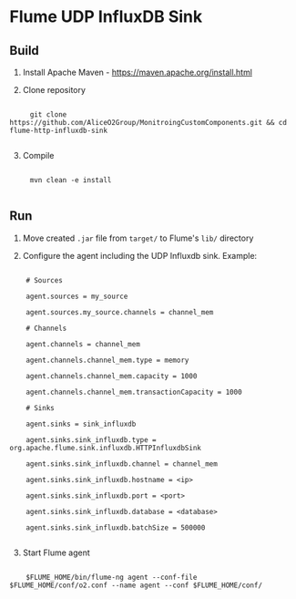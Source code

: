 # Flume UDP InfluxDB Sink

## Build
1) Install Apache Maven - https://maven.apache.org/install.html

2) Clone repository

```

     git clone https://github.com/AliceO2Group/MonitroingCustomComponents.git && cd flume-http-influxdb-sink
     
```
3) Compile
```

     mvn clean -e install
     
```

## Run
1) Move created `.jar` file from `target/` to Flume's `lib/` directory

2) Configure the agent including the UDP Influxdb sink. Example:
```

    # Sources
    
	agent.sources = my_source
	
	agent.sources.my_source.channels = channel_mem
	
	# Channels
	
	agent.channels = channel_mem
	
	agent.channels.channel_mem.type = memory
	
	agent.channels.channel_mem.capacity = 1000
	
	agent.channels.channel_mem.transactionCapacity = 1000
	
	# Sinks
	
	agent.sinks = sink_influxdb

	agent.sinks.sink_influxdb.type = org.apache.flume.sink.influxdb.HTTPInfluxdbSink
	
	agent.sinks.sink_influxdb.channel = channel_mem
	
	agent.sinks.sink_influxdb.hostname = <ip>
	
	agent.sinks.sink_influxdb.port = <port>
	
	agent.sinks.sink_influxdb.database = <database>
	
	agent.sinks.sink_influxdb.batchSize = 500000
	
```

3) Start Flume agent


```
   
	$FLUME_HOME/bin/flume-ng agent --conf-file $FLUME_HOME/conf/o2.conf --name agent --conf $FLUME_HOME/conf/
   
   
```
   